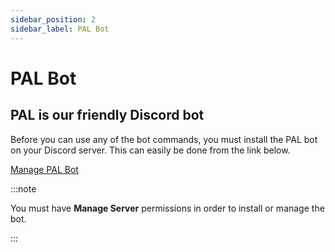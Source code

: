 ```yaml
---
sidebar_position: 2
sidebar_label: PAL Bot
---
```


# PAL Bot

## PAL is our friendly Discord bot

Before you can use any of the bot commands, you must install the PAL bot on your Discord server. This can easily be done from the link below.

[Manage PAL Bot](https://pixelapelabs.com/discord)

:::note

You must have **Manage Server** permissions in order to install or manage the bot.

:::
